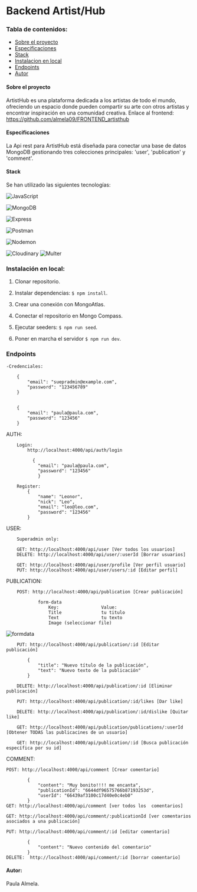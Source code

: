 
# Backend Artist/Hub 



### Tabla de contenidos:

- [Sobre el proyecto](#sobre-el-proyecto-)
- [Especificaciones](#especificaciones-)
- [Stack](#stack-)
- [Instalacion en local](#instalación-en-local-)
- [Endpoints](#endpoints-)
- [Autor](#autor-)

#### Sobre el proyecto
ArtistHub es una plataforma dedicada a los artistas de todo el mundo, ofreciendo un espacio donde pueden compartir su arte con otros artistas y encontrar inspiración en una comunidad creativa.
Enlace al frontend: https://github.com/almela09/FRONTEND_artisthub

#### Especificaciones
La Api rest para ArtistHub está diseñada para conectar una base de datos MongoDB gestionando tres colecciones principales: 'user', 'publication' y 'comment'.
#### Stack
Se han utilizado las siguientes tecnologías:

![JavaScript](https://img.shields.io/badge/JavaScript-%23F7DF1E?style=for-the-badge&logo=javascript&logoColor=black)

![MongoDB](https://img.shields.io/badge/MongoDB-%2347A248?style=for-the-badge&logo=mongodb&logoColor=white)

![Express](https://img.shields.io/badge/Express-%23000000?style=for-the-badge&logo=express&logoColor=white)

![Postman](https://img.shields.io/badge/Postman-%23FF6C37?style=for-the-badge&logo=postman&logoColor=white)

![Nodemon](https://img.shields.io/badge/Nodemon-%2766CC33?style=for-the-badge&logo=nodemon&logoColor=white)

![Cloudinary](https://img.shields.io/badge/Cloudinary-%2334314E?style=for-the-badge&logo=cloudinary&logoColor=white)
![Multer](https://img.shields.io/badge/Multer-%23323330?style=for-the-badge&logo=multer&logoColor=white)


### Instalación en local:

1. Clonar repositorio.

2. Instalar dependencias: `$ npm install`.
3. Crear una conexión con MongoAtlas.
4. Conectar el repositorio en Mongo Compass.
5. Ejecutar seeders: `$ npm run seed`.
6. Poner en marcha el servidor `$ npm run dev`.

### Endpoints
    -Credenciales:

        {
            "email": "suepradmin@example.com",
            "password": "123456789"
        }

        
        {
            "email": "paula@paula.com",
            "password": "123456"
        }


 AUTH:
        
        Login:
            http://localhost:4000/api/auth/login

              {
                "email": "paula@paula.com",
                "password": "123456"
                }
        
        Register:
            {
                "name": "Leonor",
                "nick": "Leo",
                "email": "leo@leo.com",
                "password": "123456"
            }
USER:

        Superadmin only:

        GET: http://localhost:4000/api/user [Ver todos los usuarios]
        DELETE: http://localhost:4000/api/user/:userId [Borrar usuarios]

        GET: http://localhost:4000/api/user/profile [Ver perfil usuario]
        PUT: http://localhost:4000/api/user/users/:id [Editar perfil]

PUBLICATION:

        POST: http://localhost:4000/api/publication [Crear publicación]

                form-data
                    Key:                Value:
                    Title               tu titulo 
                    Text                tu texto
                    Image (seleccionar file)
<image src="./images/formdata.png" alt="formdata">

        PUT: http://localhost:4000/api/publication/:id [Editar publicación]

            {
                "title": "Nuevo título de la publicación",
                "text": "Nuevo texto de la publicación"
            }
        
        DELETE: http://localhost:4000/api/publication/:id [Eliminar publicación]

        PUT: http://localhost:4000/api/publication/:id/likes [Dar like]

        DELETE: http://localhost:4000/api/publication/:id/dislike [Quitar like]

        GET: http://localhost:4000/api/publication/publications/:userId [Obtener TODAS las publicacines de un usuario]

        GET: http://localhost:4000/api/publication/:id [Busca publicación específica por su id]

COMMENT:

    POST: http://localhost:4000/api/comment [Crear comentario]

            {
                "content": "Muy bonito!!!! me encanta",
                "publicationId": "6644df96575766b87193253d",
                "userId": "66439af3100c17d40e0c4eb0"
            }
    GET: http://localhost:4000/api/comment [ver todos los  comentarios]

    GET: http://localhost:4000/api/comment/:publicationId [ver comentarios asociados a una publicación]

    PUT: http://localhost:4000/api/comment/:id [editar comentario]  

            {
                "content": "Nuevo contenido del comentario"
            }
    DELETE:  http://localhost:4000/api/comment/:id [borrar comentario]

#### Autor:
Paula Almela.
